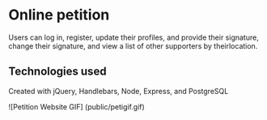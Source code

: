 # Online petition

Users can log in, register, update their profiles, and provide their signature, change their signature, and view a list of other supporters by theirlocation.


## Technologies used

Created with jQuery, Handlebars, Node, Express, and PostgreSQL

![Petition Website GIF] (public/petigif.gif)